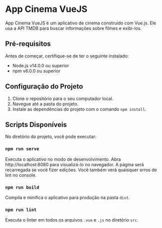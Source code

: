 # App Cinema VueJS

App Cinema VueJS é um aplicativo de cinema construído com Vue.js. Ele usa a API TMDB para buscar informações sobre filmes e exibi-los.

## Pré-requisitos

Antes de começar, certifique-se de ter o seguinte instalado:

- Node.js v14.0.0 ou superior
- npm v6.0.0 ou superior

## Configuração do Projeto

1. Clone o repositório para o seu computador local.
2. Navegue até a pasta do projeto.
3. Instale as dependências do projeto com o comando `npm install`.

## Scripts Disponíveis

No diretório do projeto, você pode executar:

### `npm run serve`

Executa o aplicativo no modo de desenvolvimento. Abra http://localhost:8080 para visualizá-lo no navegador. A página será recarregada se você fizer edições. Você também verá quaisquer erros de lint no console.

### `npm run build`

Compila e minifica o aplicativo para produção na pasta `dist`.

### `npm run lint`

Executa o linter em todos os arquivos `.vue` e `.js` no diretório `src`.
